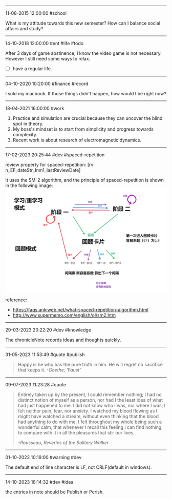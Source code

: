 ----
11-08-2015 12:00:00 #school

What is my attitude towards this new semester? How can I balance social affairs and study?

----
14-10-2018 12:00:00 #ent #life #todo

After 3 days of game abstinence, I know the video game is not necessary. However I still need some ways to relax.

- [ ] have a regular life.

----
04-10-2020 10:20:00 #finance #record

I sold my macbook. 
If those things didn't happen, how would I be right now?

----
18-04-2021 16:00:00 #work

1. Practice and simulation are crucial because they can uncover the blind spot in theory.
2. My boss's mindset is to start from simplicity and progress towards complexity. 
3. Recent work is about research of electromagnetic dynamics.

----
17-02-2023 20:25:44 #dev #spaced-repetition

review property for spaced-repetition: [rv: n_EF_dateStr_Inm1_lastReviewDate]

It uses the SM-2 algorithm, and the principle of spaced-repetition is shown in the following image:
![spaced repetition](./spaced-repetition.png)

reference:
- https://faqs.ankiweb.net/what-spaced-repetition-algorithm.html
- http://www.supermemo.com/english/ol/sm2.htm

----
29-03-2023 20:22:20 #dev #knowledge

The chronicleNote records ideas and thoughts quickly. 

----
31-05-2023 11:53:49 #quote #publish

> Happy is he who has the pure truth in him. He will regret no sacrifice that keeps it. 
> *-Goethe, 'Faust'*

----
09-07-2023 11:23:28 #quote

> Entirely taken up by the present, I could remember nothing; I had no distinct notion of myself as a person, nor had I the least idea of what had just happened to me. I did not know who I was, nor where I was; I felt neither pain, fear, nor anxiety. I watched my blood flowing as I might have watched a stream, without even thinking that the blood had anything to do with me. I felt throughout my whole being such a wonderful calm, that whenever I recall this feeling I can find nothing to compare with it in all the pleasures that stir our lives.
>
> *-Rousseau, Reveries of the Solitary Walker*

----
01-10-2023 10:19:00 #warning #dev
 
The default end of line character is LF, not CRLF(default in windows).

----
14-10-2023 16:14:32 #dev #idea

the entries in note should be Publish or Perish.


